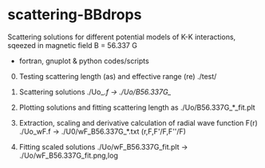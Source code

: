 # scattering-BBdrops
Scattering solutions for different potential models of K-K interactions, sqeezed in magnetic field B = 56.337 G
- fortran, gnuplot & python codes/scripts

0. Testing scattering length (as) and effective range (re)
./test/

1. Scattering solutions
./Uo_*.f -> ./Uo/B56.337G_*

2. Plotting solutions and fitting scattering length as
./Uo/B56.337G_*_fit.plt

3. Extraction, scaling and derivative calculation of radial wave function F(r)
./Uo_wF.f -> ./U0/wF_B56.337G_*.txt (r,F,F'/F,F''/F)

4. Fitting scaled solutions
./Uo/wF_B56.337G_fit.plt -> ./Uo/wF_B56.337G_fit.png,log

